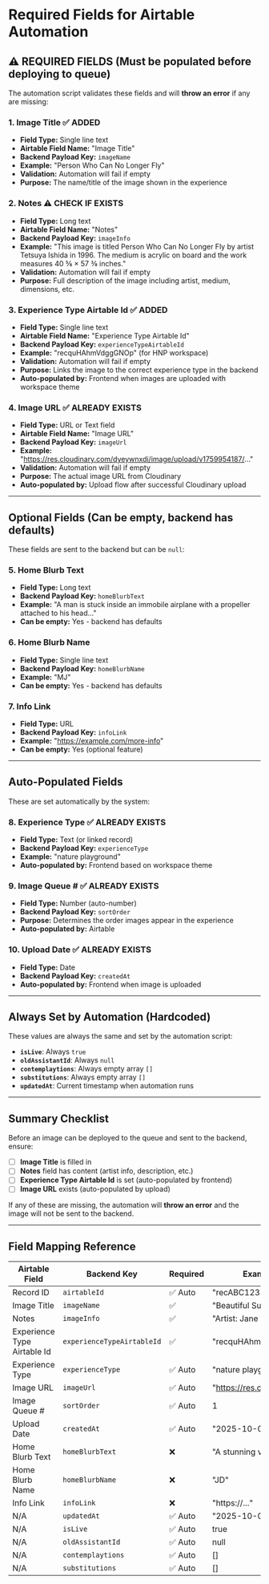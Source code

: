 # Required Fields for Airtable Automation

## ⚠️ REQUIRED FIELDS (Must be populated before deploying to queue)

The automation script validates these fields and will **throw an error** if any are missing:

### 1. **Image Title** ✅ ADDED
- **Field Type:** Single line text
- **Airtable Field Name:** "Image Title"
- **Backend Payload Key:** `imageName`
- **Example:** "Person Who Can No Longer Fly"
- **Validation:** Automation will fail if empty
- **Purpose:** The name/title of the image shown in the experience

### 2. **Notes** ⚠️ CHECK IF EXISTS
- **Field Type:** Long text
- **Airtable Field Name:** "Notes"
- **Backend Payload Key:** `imageInfo`
- **Example:** "This image is titled Person Who Can No Longer Fly by artist Tetsuya Ishida in 1996. The medium is acrylic on board and the work measures 40 ⅝ × 57 ⅜ inches."
- **Validation:** Automation will fail if empty
- **Purpose:** Full description of the image including artist, medium, dimensions, etc.

### 3. **Experience Type Airtable Id** ✅ ADDED
- **Field Type:** Single line text
- **Airtable Field Name:** "Experience Type Airtable Id"
- **Backend Payload Key:** `experienceTypeAirtableId`
- **Example:** "recquHAhmVdggGNOp" (for HNP workspace)
- **Validation:** Automation will fail if empty
- **Purpose:** Links the image to the correct experience type in the backend
- **Auto-populated by:** Frontend when images are uploaded with workspace theme

### 4. **Image URL** ✅ ALREADY EXISTS
- **Field Type:** URL or Text field
- **Airtable Field Name:** "Image URL"
- **Backend Payload Key:** `imageUrl`
- **Example:** "https://res.cloudinary.com/dyeywnxdi/image/upload/v1759954187/..."
- **Validation:** Automation will fail if empty
- **Purpose:** The actual image URL from Cloudinary
- **Auto-populated by:** Upload flow after successful Cloudinary upload

---

## Optional Fields (Can be empty, backend has defaults)

These fields are sent to the backend but can be `null`:

### 5. **Home Blurb Text**
- **Field Type:** Long text
- **Backend Payload Key:** `homeBlurbText`
- **Example:** "A man is stuck inside an immobile airplane with a propeller attached to his head..."
- **Can be empty:** Yes - backend has defaults

### 6. **Home Blurb Name**
- **Field Type:** Single line text
- **Backend Payload Key:** `homeBlurbName`
- **Example:** "MJ"
- **Can be empty:** Yes - backend has defaults

### 7. **Info Link**
- **Field Type:** URL
- **Backend Payload Key:** `infoLink`
- **Example:** "https://example.com/more-info"
- **Can be empty:** Yes (optional feature)

---

## Auto-Populated Fields

These are set automatically by the system:

### 8. **Experience Type** ✅ ALREADY EXISTS
- **Field Type:** Text (or linked record)
- **Backend Payload Key:** `experienceType`
- **Example:** "nature playground"
- **Auto-populated by:** Frontend based on workspace theme

### 9. **Image Queue #** ✅ ALREADY EXISTS
- **Field Type:** Number (auto-number)
- **Backend Payload Key:** `sortOrder`
- **Purpose:** Determines the order images appear in the experience
- **Auto-populated by:** Airtable

### 10. **Upload Date** ✅ ALREADY EXISTS
- **Field Type:** Date
- **Backend Payload Key:** `createdAt`
- **Auto-populated by:** Frontend when image is uploaded

---

## Always Set by Automation (Hardcoded)

These values are always the same and set by the automation script:

- **`isLive`**: Always `true`
- **`oldAssistantId`**: Always `null`
- **`contemplaytions`**: Always empty array `[]`
- **`substitutions`**: Always empty array `[]`
- **`updatedAt`**: Current timestamp when automation runs

---

## Summary Checklist

Before an image can be deployed to the queue and sent to the backend, ensure:

- [ ] **Image Title** is filled in
- [ ] **Notes** field has content (artist info, description, etc.)
- [ ] **Experience Type Airtable Id** is set (auto-populated by frontend)
- [ ] **Image URL** exists (auto-populated by upload)

If any of these are missing, the automation will **throw an error** and the image will not be sent to the backend.

---

## Field Mapping Reference

| Airtable Field | Backend Key | Required | Example |
|----------------|-------------|----------|---------|
| Record ID | `airtableId` | ✅ Auto | "recABC123" |
| Image Title | `imageName` | ✅ | "Beautiful Sunset" |
| Notes | `imageInfo` | ✅ | "Artist: Jane Doe..." |
| Experience Type Airtable Id | `experienceTypeAirtableId` | ✅ | "recquHAhmVdggGNOp" |
| Experience Type | `experienceType` | ✅ Auto | "nature playground" |
| Image URL | `imageUrl` | ✅ Auto | "https://res.cloudinary..." |
| Image Queue # | `sortOrder` | ✅ Auto | 1 |
| Upload Date | `createdAt` | ✅ Auto | "2025-10-08T..." |
| Home Blurb Text | `homeBlurbText` | ❌ | "A stunning view..." |
| Home Blurb Name | `homeBlurbName` | ❌ | "JD" |
| Info Link | `infoLink` | ❌ | "https://..." |
| N/A | `updatedAt` | ✅ Auto | "2025-10-08T..." |
| N/A | `isLive` | ✅ Auto | true |
| N/A | `oldAssistantId` | ✅ Auto | null |
| N/A | `contemplaytions` | ✅ Auto | [] |
| N/A | `substitutions` | ✅ Auto | [] |
